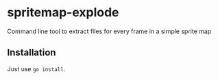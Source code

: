# spritemap-explode
Command line tool to extract files for every frame in a simple sprite map

## Installation
Just use `go install`.

